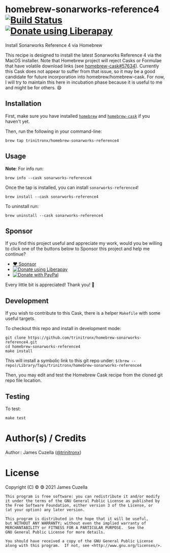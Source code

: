 # homebrew-sonarworks-reference4  [![Build Status](https://travis-ci.com/trinitronx/homebrew-sonarworks-reference4.png?branch=master)](https://travis-ci.com/trinitronx/homebrew-sonarworks-reference4) <noscript><a href="https://liberapay.com/trinitronx/donate"><img alt="Donate using Liberapay" src="https://liberapay.com/assets/widgets/donate.svg"></a></noscript>

Install Sonarworks Reference 4 via Homebrew

This recipe is designed to install the latest Sonarworks Reference 4 via the MacOS installer.  Note that Homebrew project will reject Casks or Formulae that have volatile download links (see [homebrew-cask#57634](https://github.com/Homebrew/homebrew-cask/pull/57634)).  Currently this Cask does not appear to suffer from that issue, so it may be a good candidate for future incorporation into homebrew/homebrew-cask.  For now, I will try to maintain this here in incubation phase because it is useful to me and might be for others. :smile:

## Installation

First, make sure you have installed [`homebrew`](https://brew.sh) and [`homebrew-cask`](http://caskroom.io/) if you haven't yet.

Then, run the following in your command-line:

    brew tap trinitronx/homebrew-sonarworks-reference4

## Usage

**Note**: For info run:

    brew info --cask sonarworks-reference4

Once the tap is installed, you can install `sonarworks-reference4`!

    brew install --cask sonarworks-reference4

To uninstall run:

    brew uninstall --cask sonarworks-reference4

## Sponsor

If you find this project useful and appreciate my work,
would you be willing to click one of the buttons below to Sponsor this project and help me continue?

- <noscript><a href="https://github.com/sponsors/trinitronx">:heart: Sponsor</a></noscript>
- <noscript><a href="https://liberapay.com/trinitronx/donate"><img alt="Donate using Liberapay" src="https://liberapay.com/assets/widgets/donate.svg"></a></noscript>
- <noscript><a href="https://paypal.me/JamesCuzella"><img src="https://www.paypalobjects.com/en_US/i/btn/btn_donateCC_LG.gif" border="0" alt="Donate with PayPal" /></a></noscript>

Every little bit is appreciated! Thank you! 🙏


## Development

If you wish to contribute to this Cask, there is a helper `Makefile` with some useful targets.

To checkout this repo and install in development mode:

    git clone https://github.com/trinitronx/homebrew-sonarworks-reference4.git
    cd homebrew-sonarworks-reference4
    make install

This will install a symbolic link to this git repo under: `$(brew --repo)/Library/Taps/trinitronx/homebrew-sonarworks-reference4`

Then, you may edit and test the Homebrew Cask recipe from the cloned git repo file location.

## Testing

To test:

    make test

# Author(s) / Credits

Author:: James Cuzella ([@trinitronx][keybase-id])

# License

Copyright (C) © 🄯  2021 James Cuzella


    This program is free software: you can redistribute it and/or modify
    it under the terms of the GNU General Public License as published by
    the Free Software Foundation, either version 3 of the License, or
    (at your option) any later version.
    
    This program is distributed in the hope that it will be useful,
    but WITHOUT ANY WARRANTY; without even the implied warranty of
    MERCHANTABILITY or FITNESS FOR A PARTICULAR PURPOSE.  See the
    GNU General Public License for more details.
    
    You should have received a copy of the GNU General Public License
    along with this program.  If not, see <http://www.gnu.org/licenses/>.

[keybase-id]: https://gist.github.com/trinitronx/aee110cbdf55e67185dc44272784e694
